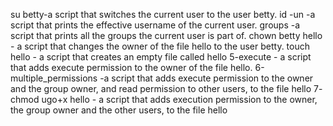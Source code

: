 su betty-a script that switches the current user to the user betty.
id -un -a script that prints the effective username of the current user.
groups -a script that prints all the groups the current user is part of.
chown betty hello - a script that changes the owner of the file hello to the user betty.
touch hello -  a script that creates an empty file called hello
5-execute - a script that adds execute permission to the owner of the file hello.
6-multiple_permissions -a script that adds execute permission to the owner and the group owner, and read permission to other users, to the file hello
7- chmod ugo+x hello - a script that adds execution permission to the owner, the group owner and the other users, to the file hello
